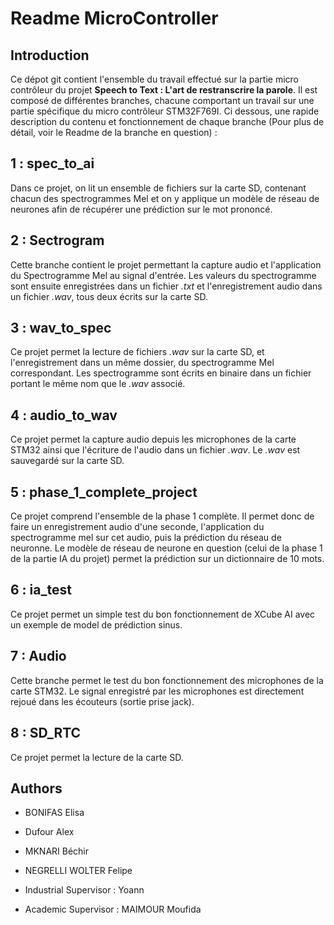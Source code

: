# Readme MicroController

## Introduction

Ce dépot git contient l'ensemble du travail effectué sur la partie micro contrôleur du projet **Speech to Text : L'art de restranscrire la parole**. Il est composé de différentes branches, chacune comportant un travail sur une partie spécifique du micro contrôleur STM32F769I. 
Ci dessous, une rapide description du contenu et fonctionnement de chaque branche (Pour plus de détail, voir le Readme de la branche en question) :

## 1 : spec_to_ai

Dans ce projet, on lit un ensemble de fichiers sur la carte SD, contenant chacun des spectrogrammes Mel et on y applique un modèle de réseau de neurones afin de récupérer une prédiction sur le mot prononcé. 

## 2 : Sectrogram

Cette branche contient le projet permettant la capture audio et l'application du Spectrogramme Mel au signal d'entrée. Les valeurs du spectrogramme sont ensuite enregistrées dans un fichier *.txt* et l'enregistrement audio dans un fichier *.wav*, tous deux écrits sur la carte SD. 

## 3 : wav_to_spec

Ce projet permet la lecture de fichiers *.wav* sur la carte SD, et l'enregistrement dans un même dossier, du spectrogramme Mel correspondant. Les spectrogramme sont écrits en binaire dans un fichier portant le même nom que le *.wav* associé. 

## 4 : audio_to_wav

Ce projet permet la capture audio depuis les microphones de la carte STM32 ainsi que l'écriture de l'audio dans un fichier *.wav*. Le *.wav* est sauvegardé sur la carte SD.

## 5 : phase_1_complete_project

Ce projet comprend l'ensemble de la phase 1 complète. Il permet donc de faire un enregistrement audio d'une seconde, l'application du spectrogramme mel sur cet audio, puis la prédiction du réseau de neuronne. Le modèle de réseau de neurone en question (celui de la phase 1 de la partie IA du projet) permet la prédiction sur un dictionnaire de 10 mots. 

## 6 : ia_test

Ce projet permet un simple test du bon fonctionnement de XCube AI avec un exemple de model de prédiction sinus.

## 7 : Audio

Cette branche permet le test du bon fonctionnement des microphones de la carte STM32. Le signal enregistré par les microphones est directement rejoué dans les écouteurs (sortie prise jack).

## 8 : SD_RTC

Ce projet permet la lecture de la carte SD.


## Authors

- BONIFAS Elisa
- Dufour Alex
- MKNARI Béchir
- NEGRELLI WOLTER Felipe
  
- Industrial Supervisor : Yoann
- Academic Supervisor : MAIMOUR Moufida
